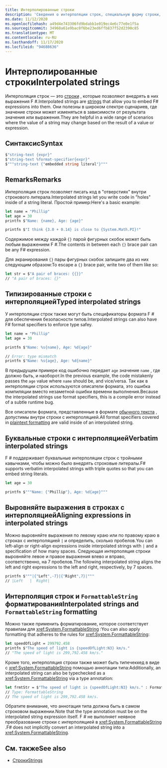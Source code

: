 ```yaml
---
title: Интерполированные строки
description: 'Сведения о интерполяции строк, специальную форму строки, которая позволяет внедрять выражения F # непосредственно внутри них.'
ms.date: 11/12/2020
ms.openlocfilehash: a49d4e743306fd9bdabb1e019ec4e6c77e0e1f5a
ms.sourcegitcommit: 34968a61e9bac0f6be23ed6ffb837f52d2390c85
ms.translationtype: MT
ms.contentlocale: ru-RU
ms.lasthandoff: 11/17/2020
ms.locfileid: "94688636"
---
```

# <a name="interpolated-strings"></a><span data-ttu-id="a8acc-103">Интерполированные строки</span><span class="sxs-lookup"><span data-stu-id="a8acc-103">Interpolated strings</span></span>

<span data-ttu-id="a8acc-104">Интерполяция строк — это [строки](strings.md) , которые позволяют внедрять в них выражения F #.</span><span class="sxs-lookup"><span data-stu-id="a8acc-104">Interpolated strings are [strings](strings.md) that allow you to embed F# expressions into them.</span></span> <span data-ttu-id="a8acc-105">Они полезны в широком спектре сценариев, где значение строки может изменяться в зависимости от результата значения или выражения.</span><span class="sxs-lookup"><span data-stu-id="a8acc-105">They are helpful in a wide range of scenarios where the value of a string may change based on the result of a value or expression.</span></span>

## <a name="syntax"></a><span data-ttu-id="a8acc-106">Синтаксис</span><span class="sxs-lookup"><span data-stu-id="a8acc-106">Syntax</span></span>

```fsharp
$"string-text {expr}"
$"string-text %format-specifier{expr}"
$"""string-text {"embedded string literal"}"""
```

## <a name="remarks"></a><span data-ttu-id="a8acc-107">Remarks</span><span class="sxs-lookup"><span data-stu-id="a8acc-107">Remarks</span></span>

<span data-ttu-id="a8acc-108">Интерполяция строк позволяет писать код в "отверстиях" внутри строкового литерала.</span><span class="sxs-lookup"><span data-stu-id="a8acc-108">Interpolated strings let you write code in "holes" inside of a string literal.</span></span> <span data-ttu-id="a8acc-109">Простой пример:</span><span class="sxs-lookup"><span data-stu-id="a8acc-109">Here's a basic example:</span></span>

```fsharp
let name = "Phillip"
let age = 30
printfn $"Name: {name}, Age: {age}"

printfn $"I think {3.0 + 0.14} is close to {System.Math.PI}!"
```

<span data-ttu-id="a8acc-110">Содержимое между каждой `{}` парой фигурных скобок может быть любым выражением F #.</span><span class="sxs-lookup"><span data-stu-id="a8acc-110">The contents in between each `{}` brace pair can be any F# expression.</span></span>

<span data-ttu-id="a8acc-111">Для экранирования `{}` пары фигурных скобок запишите два из них следующим образом:</span><span class="sxs-lookup"><span data-stu-id="a8acc-111">To escape a `{}` brace pair, write two of them like so:</span></span>

```fsharp
let str = $"A pair of braces: {{}}"
// "A pair of braces: {}"
```

## <a name="typed-interpolated-strings"></a><span data-ttu-id="a8acc-112">Типизированные строки с интерполяцией</span><span class="sxs-lookup"><span data-stu-id="a8acc-112">Typed interpolated strings</span></span>

<span data-ttu-id="a8acc-113">У интерполяции строк также могут быть спецификаторы формата F # для обеспечения безопасности типов.</span><span class="sxs-lookup"><span data-stu-id="a8acc-113">Interpolated strings can also have F# format specifiers to enforce type safey.</span></span>

```fsharp
let name = "Phillip"
let age = 30

printfn $"Name: %s{name}, Age: %d{age}"

// Error: type mismatch
printfn $"Name: %s{age}, Age: %d{name}"
```

<span data-ttu-id="a8acc-114">В предыдущем примере код ошибочно передает `age` значение `name` , где должно быть, и наоборот.</span><span class="sxs-lookup"><span data-stu-id="a8acc-114">In the previous example, the code mistakenly passes the `age` value where `name` should be, and vice/versa.</span></span> <span data-ttu-id="a8acc-115">Так как в интерполяции строк используются описатели формата, это ошибка компиляции вместо незаметной ошибки времени выполнения.</span><span class="sxs-lookup"><span data-stu-id="a8acc-115">Because the interpolated strings use format specifiers, this is a compile error instead of a subtle runtime bug.</span></span>

<span data-ttu-id="a8acc-116">Все описатели формата, представленные в формате [обычного текста](plaintext-formatting.md) , допустимы внутри строки с интерполяцией.</span><span class="sxs-lookup"><span data-stu-id="a8acc-116">All format specifiers covered in [plaintext formatting](plaintext-formatting.md) are valid inside of an interpolated string.</span></span>

## <a name="verbatim-interpolated-strings"></a><span data-ttu-id="a8acc-117">Буквальные строки с интерполяцией</span><span class="sxs-lookup"><span data-stu-id="a8acc-117">Verbatim interpolated strings</span></span>

<span data-ttu-id="a8acc-118">F # поддерживает буквальные интерполяции строк с тройными кавычками, чтобы можно было внедрять строковые литералы.</span><span class="sxs-lookup"><span data-stu-id="a8acc-118">F# supports verbatim interpolated strings with triple quotes so that you can embed string literals.</span></span>

```fsharp
let age = 30

printfn $"""Name: {"Phillip"}, Age: %d{age}"""
```

## <a name="aligning-expressions-in-interpolated-strings"></a><span data-ttu-id="a8acc-119">Выровняйте выражения в строках с интерполяцией</span><span class="sxs-lookup"><span data-stu-id="a8acc-119">Aligning expressions in interpolated strings</span></span>

<span data-ttu-id="a8acc-120">Можно выровняйте выражения по левому краю или по правому краю в строках с интерполяцией `|` и определить, сколько пробелов.</span><span class="sxs-lookup"><span data-stu-id="a8acc-120">You can left-align or right-align expressions inside interpolated strings with `|` and a specification of how many spaces.</span></span> <span data-ttu-id="a8acc-121">Следующая интерполяция строки выровняйте левое и правое выражения влево и вправо, соответственно, на 7 пробелов.</span><span class="sxs-lookup"><span data-stu-id="a8acc-121">The following interpolated string aligns the left and right expressions to the left and right, respectively, by 7  spaces.</span></span>

```fsharp
printfn $"""|{"Left",-7}|{"Right",7}|"""
// |Left   |  Right|
```

## <a name="interpolated-strings-and-formattablestring-formatting"></a><span data-ttu-id="a8acc-122">Интерполяция строк и `FormattableString` форматирования</span><span class="sxs-lookup"><span data-stu-id="a8acc-122">Interpolated strings and `FormattableString` formatting</span></span>

<span data-ttu-id="a8acc-123">Можно также применить форматирование, которое соответствует правилам для <xref:System.FormattableString> :</span><span class="sxs-lookup"><span data-stu-id="a8acc-123">You can also apply formatting that adheres to the rules for <xref:System.FormattableString>:</span></span>

```fsharp
let speedOfLight = 299792.458
printfn $"The speed of light is {speedOfLight:N3} km/s."
// "The speed of light is 299,792.458 km/s."
```

<span data-ttu-id="a8acc-124">Кроме того, интерполяция строки также может быть типечеккед в виде с <xref:System.FormattableString> помощью аннотации типа:</span><span class="sxs-lookup"><span data-stu-id="a8acc-124">Additionally, an interpolated string can also be typechecked as a <xref:System.FormattableString> via a type annotation:</span></span>

```fsharp
let frmtStr = $"The speed of light is {speedOfLight:N3} km/s." : FormattableString
// Type: FormattableString
// The speed of light is 299,792.458 km/s.
```

<span data-ttu-id="a8acc-125">Обратите внимание, что аннотация типа должна быть в самом строковом выражении.</span><span class="sxs-lookup"><span data-stu-id="a8acc-125">Note that the type annotation must be on the interpolated string expression itself.</span></span> <span data-ttu-id="a8acc-126">F # не выполняет неявное преобразование строки с интерполяцией в <xref:System.FormattableString> .</span><span class="sxs-lookup"><span data-stu-id="a8acc-126">F# does not implicitly convert an interpolated string into a <xref:System.FormattableString>.</span></span>

## <a name="see-also"></a><span data-ttu-id="a8acc-127">См. также</span><span class="sxs-lookup"><span data-stu-id="a8acc-127">See also</span></span>

* [<span data-ttu-id="a8acc-128">Строки</span><span class="sxs-lookup"><span data-stu-id="a8acc-128">Strings</span></span>](strings.md)
